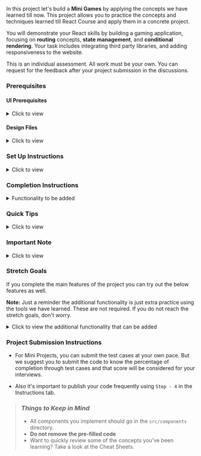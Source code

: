 In this project let's build a **Mini Games** by applying the concepts we have learned till now. This project allows you to practice the concepts and techniques learned till React Course and apply them in a concrete project.

You will demonstrate your React skills by building a gaming application, focusing on **routing** concepts, **state management**, and **conditional rendering**. Your task includes integrating third party libraries, and adding responsiveness to the website.

This is an individual assessment. All work must be your own. You can request for the feedback after your project submission in the discussions.

### Prerequisites

#### UI Prerequisites

<details>
<summary>Click to view</summary>

- What is Figma?
  - Figma is a vector graphics editor and prototyping tool which is primarily web-based. You can check more info on the <a href="https://www.figma.com/" target="_blank">website</a>
- Create a Free account in Figma
  - Kindly follow the instructions as shown in <a href="https://www.youtube.com/watch?v=hrHL2VLMl7g&t=37s" target="_blank">this</a> video to create a free Figma account. Watch the video upto **00:50**
- How to Check CSS in Figma?
  - Kindly follow the instructions as shown in <a href="https://www.youtube.com/watch?v=B242nuM3y2s" target="_blank">this</a> video to check CSS in a Figma screen. Watch the video upto **02:45**.
- Export Images in Figma screen

  - Kindly follow the instructions as shown in <a href="https://www.youtube.com/watch?v=NpzL1MONwaw" target="_blank">this</a> video to export images from a Figma screen.
  - Click on the Export button to get Export options as shown in the below image.

  <div style="text-align:center;margin:10px 0px 0px 45px;width:200px;">
    <img src="https://assets.ccbp.in/frontend/react-js/figma-export-option.png" />
  </div>

- Upload your exported images from Figma to Cloudinary and get image URLs from Cloudinary. Refer <a href="https://learning.ccbp.in/projects/course?c_id=fe4c935d-3ad5-4bb8-a1a5-9b045ae70010&s_id=2f72d6fe-09a7-4c0a-b0db-196740c853a0&t_id=6535e48d-fb4e-45c4-9654-3da423c79e26" target="_blank">this</a> session for better understanding.

</details>

#### Design Files

<details>
<summary>Click to view</summary>

- You can check the **Design Files** for different devices <a href="https://www.figma.com/file/5z2LvEk3PiUNy0SnqaiPBA/Mini-Games?type=design&node-id=452-44695&mode=design" target="_blank">here</a>

</details>

### Set Up Instructions

<details>
<summary>Click to view</summary>

- Download dependencies by running `npm install`
- Start up the app using `npm start`

</details>

### Completion Instructions

<details>
<summary>Functionality to be added</summary>
<br/>
The app must have the following functionalities

- **Home Route**

  - Users should be able to see the list of all games.
  - Users should access and play any of the games by simply clicking on their respective game card.

- When the user clicks on the `Back` button in any of the four games, then the page should be navigated to the Home Route.

- **Emoji Game Route**
  - When the user clicks on the **Emoji Game** card in **Home Route**, then the user should be navigated to the Game Rules View of the game.
  - On the Game Rules View, users should be able to see the Rules of Emoji Game.
  - When the user clicks on the `Start playing` button, the Game Playing View will be displayed, enabling the user to engage in the Emoji Game.
  - Initially, the score displayed should be 0.
  - On the Game Playing View, the user should be able to see the `Rules` button.
  - When the user clicks on the `Rules` button, then the `Rules` pop up should be displayed.
  - Click here to view the detailed <a href="https://assets.ccbp.in/frontend/content/react-js/emoji-game-rules-v2.jpg" target="_blank">Emoji Game Rules</a>
  - In the Game Results View, when the `Play Again` button is clicked, then the user should be navigated to the Game Playing View where the user should be able to play the Emoji game.
  - Below is the example of **Emoji Game**

<br/>
<div style="text-align: center;">
    <img src="https://assets.ccbp.in/frontend/content/react-js/emoji-game-output-v2.gif" alt="emoji game output" style="max-width:70%;box-shadow:0 2.8px 2.2px rgba(0, 0, 0, 0.12)">
</div>
<br/>

- **Rock Paper Scissors Route**
  - When the user clicks on the **Rock Paper Scissors** card in **Home Route**, then the user should be navigated to the Game Rules View of the game.
  - On the Game Rules View, users should be able to see the Rules of Rock Paper Scissors Game.
  - When the user clicks on the `Start playing` button, the Game Playing View will be displayed, enabling the user to engage in the Rock Paper Scissors game.
  - Initially, the score displayed should be 0.
  - On the Game Playing View, the user should be able to see the `Rules` button.
  - When the user clicks on the `Rules` button, then the `Rules` pop up should be displayed.
  - When the user clicks on any of the three buttons (rock/paper/scissors), then the Game Results View should be displayed by comparing with computer choice.
  - In the Game Results View, the computer choice should be generated randomly.
  - Click here to view the detailed <a href="https://assets.ccbp.in/frontend/content/react-js/rock-paper-scissor-rules-v2.jpg" target="_blank" >Rock Paper Scissor Game Rules</a>
  - In the Game Results View, when the `Play Again` button is clicked, then the user should be navigated to the Game Playing View where the user should be able to play the Rock Paper Scissor game.
  - Below is the example of **Rock Paper Scissors Game**

 <br/>
 <div style="text-align: center;">
     <img src="https://assets.ccbp.in/frontend/content/react-js/rock-paper-scissors-output.gif" alt="emoji game output" style="max-width:70%;box-shadow:0 2.8px 2.2px rgba(0, 0, 0, 0.12)">
 </div>
 <br/>
 
- **Memory Matrix Route**
  - When the user clicks on the **Memory Matrix** card in **Home Route**, then the user should be navigated to the Game Rules View of the game.
  - On the Game Rules View, users should be able to see the Rules of Memory Matrix game.
  - When the user clicks on the `Start playing` button, the Game Playing View will be displayed, enabling the user to engage in the Memory Matrix game.
  - Initially, the level displayed should be 1.
  - On the Game Playing View, the user should be able to see the `Rules` button.
  - When the user clicks on the `Rules` button, then the `Rules` pop up should be displayed.
  - Click here to view the detailed <a href="https://assets.ccbp.in/frontend/content/react-js/memory-matrix-rules.jpg" target="_blank" >Memory Matrix Game Rules</a>.
  - <a href="https://www.npmjs.com/package/rc-progress" target="_blank">Progress bar</a> should be displayed in the Game Results View based on the user completion level
  - In the Game Results View, when the `Play Again` button is clicked, then the user should be navigated to the Game Playing View where the user should be able to play the Memory Matrix game.
  - Below is the example of **Memory Matrix Game**
  
 <br/>
 <div style="text-align: center;">
     <img src="https://new-assets.ccbp.in/frontend/content/react-js/minigames-miniproject/memory-matrix-output.png" alt="memory matrix game output" style="max-width:70%;max-height:100%;box-shadow:0 2.8px 2.2px rgba(0, 0, 0, 0.12)">
 </div>
 <br/>
  
- **Card-Flip Memory Game Route**
  - When the user clicks on the **Card-Flip Memory Game** card in **Home Route**, then the user should be navigated to the Game Rules View of the game.
  - On the Game Rules View, users should be able to see the Rules of Card-Flip Memory Game.
  - When the user clicks on the `Start playing` button, the Game Playing View will be displayed, enabling the user to engage in the Card-Flip Memory Game.
  - Initially, the score displayed should be 0.
  - On the Game Playing View, the user should be able to see the `Rules` button.
  - When the user clicks on the `Rules` button, then the `Rules` pop up should be displayed.  
  - Click here to view the detailed <a href="https://assets.ccbp.in/frontend/content/react-js/card-flip-rules.jpg" target="_blank" >Card-Flip Memory Game Rules</a>.  
  - In the Game Results View, when the `Play Again` button is clicked, then the user should be navigated to the Game Playing View where the user should be able to play the Card-Flip Memory game.
  - Below is the example of **Card-Flip Memory Game**

 <br/>
 <div style="text-align: center;">
     <img src="https://assets.ccbp.in/frontend/content/react-js/card-flip-memory-game-output.gif" alt="memory matrix game output" style="max-width:70%;box-shadow:0 2.8px 2.2px rgba(0, 0, 0, 0.12)">
 </div>
 <br/>
  
- Users should be able to view and use the website responsively on a mobile, tablet, desktop devices.

</details>

### Quick Tips

<details>
<summary>Click to view</summary>

- You can use React Modal third party library to display modal.
  - react-modal <a href="https://www.npmjs.com/package/react-modal" target="_blank">Documentation</a>
- You can use RC Progress third party library for showing the progress bar.
  - rc-progress <a href="https://www.npmjs.com/package/rc-progress" target="_blank">Documentation</a>
- You can use Math.floor() function that returns the largest integer less than or equal to a given number

```js
console.log(Math.floor(5.95)) // output: 5
```

</details>

### Important Note

<details>
<summary>Click to view</summary>
<br/>

**The following instructions are required for the tests to pass.**

- **Note:**

  - For Mini Projects, you have to use HTML elements to style the React Components. Usage of `styled-components` (CSS in JS) to style React components are not supported in Mini Projects. Test cases won't be passed, if you use styled-components.

  - Refer to the below Example for the usage of data-testid in the HTML elements.
    - Example: `<p data-testid="timer"></p>`.

- **Routes**

  - The `Home` route should consist of `/` in the URL path

  - The `Emoji Game` route should consist of `/emoji-game` in the URL path

  - The `Memory Matrix` route should consist of `/memory-matrix` in the URL path

  - The `Rock Paper Scissor` route should consist of `/rock-paper-scissor` in the URL path

  - The `Card-Flip Memory Game` route should consist of `/card-flip-memory-game` in the URL path

- **Home Route**

  - The Emoji Game image should consist of alt attribute value as `emoji game`

  - The Memory Matrix image should consist of alt attribute value as `memory matrix`

  - The Rock Paper Scissor image should consist of alt attribute value as `rock paper scissor`

  - The Card-Flip Memory Game image should consist of alt attribute value as `card flip memory game`

- **Emoji Game Route**

  - The Emoji image in Navbar should consist of alt attribute value as `emoji logo`.

  - The Emoji Game image in the Game Rules View should consist of alt attribute value as `emoji game`.

  - The `BiArrowBack` icon from react-icons should be used for the **Back Icon** button.

  - The Close button in the modal should consist of the data-testid attribute value as `close`.

  - The `CgClose` icon from react-icons should be used for the **Close Icon** button.

  - The Emoji images in the game should consist of alt attribute value as shown in the given below image with appropriate text in the `emojisArray`.

  - <img src="https://new-assets.ccbp.in/frontend/content/react-js/minigames-miniproject/emoji-game-emojis.png" alt="emoji names" style="width:400px, height:400px" />

    ```js
    const emojisArray = ['face with laughing', 'face with stuck out tongue', 'face with hugs', 'face with silence', 'grinning face', 'smiling face with heart eyes', 'grinning face with sweat', 'face with head bandage', 'face with stuck out tongue and winked eye', 'face with mask', 'smiling face with star eyes', 'laughing face with hand in front of mouth']
    ```

  - Won state in the Game Result View should consist of a HTML image element with alt attribute value as `won`.

  - Loss state in the Game Result View should consist of a HTML image element with alt attribute value as `lose`.

- **Rock Paper Scissor Route**

  - The `BiArrowBack` icon from react-icons should be used for the **Back Icon** button.

  - The Rock Paper Scissor image in the Game Rules View should consist of alt attribute value as `rock paper scissor`.

  - The game playing state should consist of three HTML button elements with the data-testid attribute values as `rockButton`, `scissorButton`, and `paperButton` respectively.

  - The game playing state should consist of three HTML image elements with alt attribute values as `rock`, `scissor`, and `paper` respectively.

  - The Close button in the modal should consist of the data-testid attribute value as `close`.

  - The `CgClose` icon from react-icons should be used for the **Close Icon** button.

  - Won state in the Game Result View should consist of two HTML image elements with alt attribute values as `won emoji` and `Smiling face with star eyes` respectively.

  - Draw state in the Game Result View should consist of two HTML image elements with alt attribute values as `draw emoji` and `Face without mouth` respectively.

  - Loss state in the Game Result View should consist of two HTML image elements with alt attribute values as `lose emoji` and `Frowning face` respectively.

  - The Game Result View should consist of two HTML image elements with any of the two alt attribute values of `rock`, `paper` and `scissor` with appropriate `You` and `Opponent` choice.

- **Memory Matrix Route**

  - The `BiArrowBack` icon from react-icons should be used for the **Back Icon** button.

  - The `N` highlighted buttons in each level of the Memory Matrix should consist of the data-testid attribute value as `highlighted`, where N starts from 3.

  - The `N * N - N` not highlighted buttons in each level of the Memory Matrix should consist of the data-testid attribute value as `notHighlighted`, where N starts from 3.

  - The Close button in the modal should consist of the data-testid attribute value as `close`.

  - The `CgClose` icon from react-icons should be used for the **Close Icon** button.

  - The Emoji images in the Game Result View should consist of alt attribute value as shown in the given below image with appropriate text in the `emojisArray`.

  - <img src="https://new-assets.ccbp.in/frontend/content/react-js/minigames-miniproject/memory-matrix-emojis.png" alt="emoji names" style="width:400px, height:400px" />

  ```js
  const emojisArray = ['neutral face', 'grimacing face', 'slightly smiling face', 'grinning face with big eyes', 'grinning face with smiling eyes', 'beaming face with smiling eyes', 'grinning face', 'smiling face with sunglasses']
  ```

- **Card-Flip Memory Game Route**

  - The `BiArrowBack` icon from react-icons should be used for the **Back Icon** button.

  - The animals and birds images in the game should consist of alt attribute values from the `cardsData` given in the `App.js` file.

  - The data-testid attribute value of each button in the game is the alt attribute value of the image in the button which is given in the `App.js` file.

  - The Close button in the modal should consist of the data-testid attribute value as `close`.

  - The `CgClose` icon from react-icons should be used for the **Close Icon** button.

  - Won state in the Game Result View should consist of a HTML image element with alt attribute value as `grinning face with big eyes`.

  - Loss state in the Game Result View should consist of a HTML image element with alt attribute value as `neutral face`.

</details>

### Stretch Goals

If you complete the main features of the project you can try out the below features as well.

**Note:** Just a reminder the additional functionality is just extra practice using the tools we have learned. These are not required. If you do not reach the stretch goals, don't worry.

<details>
<summary>Click to view the additional functionality that can be added</summary>

- **Emoji Game Route**

  - Add `Top Score` to the game.
  - Initially, the `Top Score` displayed should be 0.
  - When the game is over, If the user has scored 9 then the `Top Score` should be displayed as 9.
  - This process should be repeated whenever the user score crosses the `Top Score`.
  - Maintain the `Top Score` in Local Storage.

- **Rock Paper Scissor Route**

  - In the result view of the game, the winner should be highlighted.

- **Memory Matrix Route**

  - Add `Max Level` to the game.
  - Initially, the `Max Level` displayed should be 0.
  - When the game is over, If the user level is 3 then the `Max Level` should be displayed as 3.
  - This process should be repeated whenever the user level is crossed the `Max Level`.
  - Maintain the `Max Level` in Local Storage.

- **Card-Flip Memory Game Route**

  - Add `Lowest Flip Count` to the game.
  - Initially, the `Lowest Flip Count` displayed should be 0.
  - When the game is over, if the user Card Flips count is 15 then the `Lowest Flip Count` should be displayed as 15.
  - This process should be repeated whenever the user card flips are lesser than the `Lowest Flip Count`.
  - Maintain the `Lowest Flip Count` in Local Storage.

</details>

### Project Submission Instructions

- For Mini Projects, you can submit the test cases at your own pace. But we suggest you to submit the code to know the percentage of completion through test cases and that score will be considered for your interviews.

- Also it's important to publish your code frequently using `Step - 4` in the Instructions tab.

> ### _Things to Keep in Mind_
>
> - All components you implement should go in the `src/components` directory.
> - **Do not remove the pre-filled code**
> - Want to quickly review some of the concepts you’ve been learning? Take a look at the Cheat Sheets.
